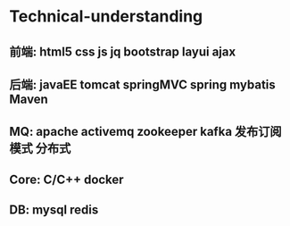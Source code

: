 # Technical-understanding
## 前端: html5 css js jq bootstrap layui ajax
## 后端: javaEE tomcat springMVC spring mybatis Maven
## MQ: apache activemq zookeeper kafka 发布订阅模式 分布式
## Core: C/C++ docker
## DB: mysql redis
